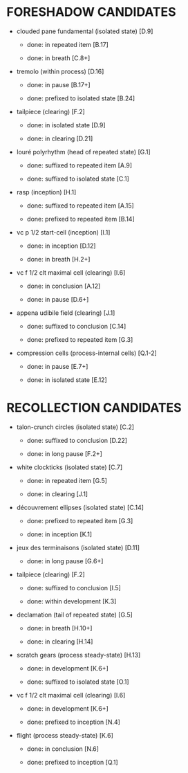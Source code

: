 FORESHADOW CANDIDATES
=====================

* clouded pane fundamental (isolated state) [D.9]

    * done: in repeated item [B.17]

    * done: in breath [C.8+]

* tremolo (within process) [D.16]

    * done: in pause [B.17+]

    * done: prefixed to isolated state [B.24]

* tailpiece (clearing) [F.2]

    * done: in isolated state [D.9]

    * done: in clearing [D.21]

* louré polyrhythm (head of repeated state) [G.1]

    * done: suffixed to repeated item [A.9]

    * done: suffixed to isolated state [C.1]

* rasp (inception) [H.1]

    * done: suffixed to repeated item [A.15]

    * done: prefixed to repeated item [B.14]

* vc p 1/2 start-cell (inception) [I.1]

    * done: in inception [D.12]

    * done: in breath [H.2+]

* vc f 1/2 clt maximal cell (clearing) [I.6]

    * done: in conclusion [A.12]

    * done: in pause [D.6+]

* appena udibile field (clearing) [J.1]

    * done: suffixed to conclusion [C.14]

    * done: prefixed to repeated item [G.3]

* compression cells (process-internal cells) [Q.1-2]

    * done: in pause [E.7+]

    * done: in isolated state [E.12]

RECOLLECTION CANDIDATES
=======================

* talon-crunch circles (isolated state) [C.2]

    * done: suffixed to conclusion [D.22]

    * done: in long pause [F.2+]

* white clockticks (isolated state) [C.7]

    * done: in repeated item [G.5]

    * done: in clearing [J.1]

* découvrement ellipses (isolated state) [C.14]

    * done: prefixed to repeated item [G.3]

    * done: in inception [K.1]

* jeux des terminaisons (isolated state) [D.11]

    * done: in long pause [G.6+]

* tailpiece (clearing) [F.2]

    * done: suffixed to conclusion [I.5]

    * done: within development [K.3]

* declamation (tail of repeated state) [G.5]

    * done: in breath [H.10+]

    * done: in clearing [H.14]

* scratch gears (process steady-state) [H.13]

    * done: in development [K.6+]

    * done: suffixed to isolated state [O.1]

* vc f 1/2 clt maximal cell (clearing) [I.6]

    * done: in development [K.6+]

    * done: prefixed to inception [N.4]

* flight (process steady-state) [K.6]

    * done: in conclusion [N.6]

    * done: prefixed to inception [Q.1]
